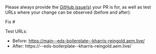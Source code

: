Please always provide the [GitHub issue(s)](../issues) your PR is for, as well as test URLs where your change can be observed (before and after):

Fix #<gh-issue-id>

Test URLs:
- Before: https://main--eds-boilerplate--kharris-reingold.aem.live/
- After: https://<branch>--eds-boilerplate--kharris-reingold.aem.live/
